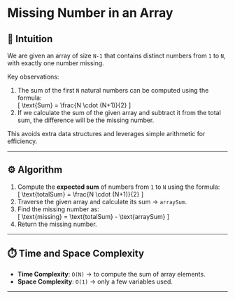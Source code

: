 # Missing Number in an Array  

## 🧠 Intuition  
We are given an array of size `N-1` that contains distinct numbers from `1` to `N`, with exactly one number missing.  

Key observations:  
1. The sum of the first `N` natural numbers can be computed using the formula:  
   \[
   \text{Sum} = \frac{N \cdot (N+1)}{2}
   \]  
2. If we calculate the sum of the given array and subtract it from the total sum, the difference will be the missing number.  

This avoids extra data structures and leverages simple arithmetic for efficiency.  

---

## ⚙️ Algorithm  

1. Compute the **expected sum** of numbers from `1` to `N` using the formula:  
   \[
   \text{totalSum} = \frac{N \cdot (N+1)}{2}
   \]  
2. Traverse the given array and calculate its sum → `arraySum`.  
3. Find the missing number as:  
   \[
   \text{missing} = \text{totalSum} - \text{arraySum}
   \]  
4. Return the missing number.  

---

## ⏱️ Time and Space Complexity  
- **Time Complexity**: `O(N)` → to compute the sum of array elements.  
- **Space Complexity**: `O(1)` → only a few variables used.  

---